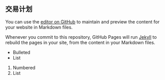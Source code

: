 ## 交易计划

You can use the [editor on GitHub](https://github.com/mingrengege2020/plan/edit/gh-pages/index.md) to maintain and preview the content for your website in Markdown files.

Whenever you commit to this repository, GitHub Pages will run [Jekyll](https://jekyllrb.com/) to rebuild the pages in your site, from the content in your Markdown files.




- Bulleted
- List

1. Numbered
2. List


